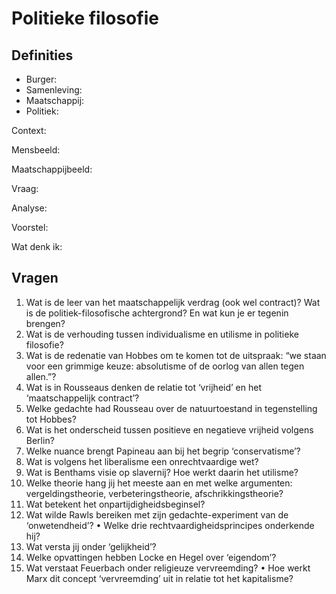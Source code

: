 # Politieke filosofie

## Definities

- Burger:
- Samenleving:
- Maatschappij:
- Politiek:

Context:

Mensbeeld:

Maatschappijbeeld:

Vraag:

Analyse:

Voorstel:

Wat denk ik:

## Vragen

1. Wat is de leer van het maatschappelijk verdrag (ook wel contract)? Wat is de politiek-filosofische achtergrond? En wat kun je er tegenin brengen?
2. Wat is de verhouding tussen individualisme en utilisme in politieke filosofie?
3. Wat is de redenatie van Hobbes om te komen tot de uitspraak: “we staan voor een grimmige keuze: absolutisme of de oorlog van allen tegen allen.”?
4. Wat is in Rousseaus denken de relatie tot ‘vrijheid’ en het ‘maatschappelijk contract’?
5. Welke gedachte had Rousseau over de natuurtoestand in tegenstelling tot Hobbes?
6. Wat is het onderscheid tussen positieve en negatieve vrijheid volgens Berlin?
7. Welke nuance brengt Papineau aan bij het begrip ‘conservatisme’?
8. Wat is volgens het liberalisme een onrechtvaardige wet?
9. Wat is Benthams visie op slavernij? Hoe werkt daarin het utilisme?
10. Welke theorie hang jij het meeste aan en met welke argumenten: vergeldingstheorie, verbeteringstheorie, afschrikkingstheorie?
11. Wat betekent het onpartijdigheidsbeginsel?
12. Wat wilde Rawls bereiken met zijn gedachte-experiment van de ‘onwetendheid’?
    • Welke drie rechtvaardigheidsprincipes onderkende hij?
13. Wat versta jij onder ‘gelijkheid’?
14. Welke opvattingen hebben Locke en Hegel over ‘eigendom’?
15. Wat verstaat Feuerbach onder religieuze vervreemding?
    • Hoe werkt Marx dit concept ‘vervreemding’ uit in relatie tot het kapitalisme?
